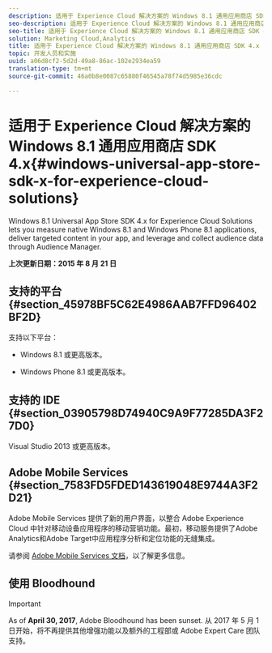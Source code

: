 ```yaml
---
description: 适用于 Experience Cloud 解决方案的 Windows 8.1 通用应用商店 SDK 4.x 允许您测量本机 Windows 8.1 和 Windows Phone 8.1 应用程序，在您的应用程序内发送目标内容，以及通过 Audience Manager 利用和收集受众数据。
seo-description: 适用于 Experience Cloud 解决方案的 Windows 8.1 通用应用商店 SDK 4.x 允许您测量本机 Windows 8.1 和 Windows Phone 8.1 应用程序，在您的应用程序内发送目标内容，以及通过 Audience Manager 利用和收集受众数据。
seo-title: 适用于 Experience Cloud 解决方案的 Windows 8.1 通用应用商店 SDK 4.x
solution: Marketing Cloud,Analytics
title: 适用于 Experience Cloud 解决方案的 Windows 8.1 通用应用商店 SDK 4.x
topic: 开发人员和实施
uuid: a06d8cf2-5d2d-49a8-86ac-102e2934ea59
translation-type: tm+mt
source-git-commit: 46a0b8e0087c65880f46545a78f74d5985e36cdc

---
```



# 适用于 Experience Cloud 解决方案的 Windows 8.1 通用应用商店 SDK 4.x{#windows-universal-app-store-sdk-x-for-experience-cloud-solutions}

Windows 8.1 Universal App Store SDK 4.x for Experience Cloud Solutions lets you measure native Windows 8.1 and Windows Phone 8.1 applications, deliver targeted content in your app, and leverage and collect audience data through Audience Manager.

**上次更新日期：2015 年 8 月 21 日**

## 支持的平台 {#section_45978BF5C62E4986AAB7FFD96402BF2D}

支持以下平台：

* Windows 8.1 或更高版本。

* Windows Phone 8.1 或更高版本。

## 支持的 IDE {#section_03905798D74940C9A9F77285DA3F27D0}

Visual Studio 2013 或更高版本。

## Adobe Mobile Services {#section_7583FD5FDED143619048E9744A3F2D21}

Adobe Mobile Services 提供了新的用户界面，以整合 Adobe Experience Cloud 中针对移动设备应用程序的移动营销功能。最初，移动服务提供了Adobe Analytics和Adobe Target中应用程序分析和定位功能的无缝集成。

请参阅 [Adobe Mobile Services 文档](/help/using/home.md)，以了解更多信息。

## 使用 Bloodhound

>[!IMPORTANT]
>
>As of **April 30, 2017**, Adobe Bloodhound has been
sunset. 从 2017 年 5 月 1 日开始，将不再提供其他增强功能以及额外的工程部或 Adobe Expert Care 团队支持。

